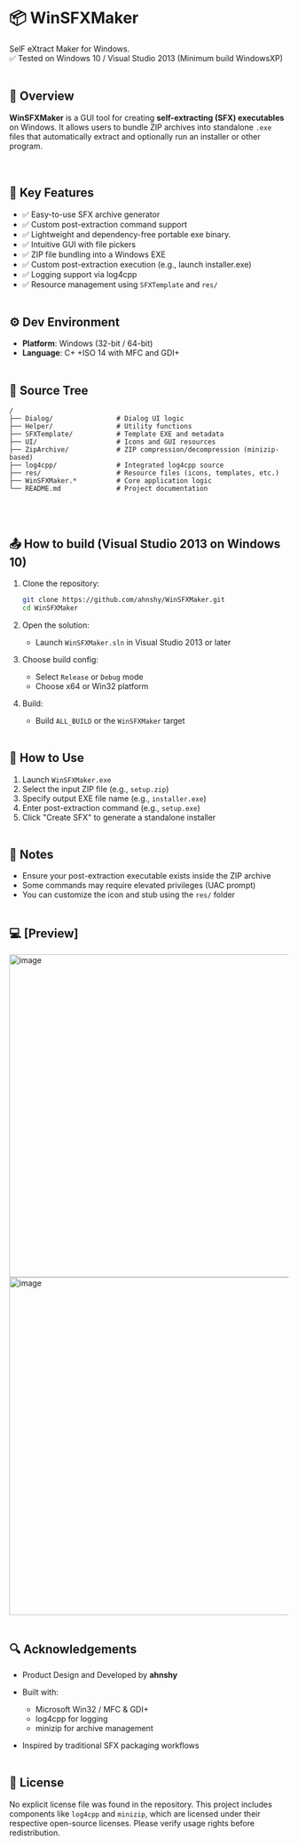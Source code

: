 # 📦 WinSFXMaker
 SelF eXtract Maker for Windows.<br/>
 ✅ Tested on Windows 10 / Visual Studio 2013 (Minimum build WindowsXP)
<br/><br/>

## 📖 Overview
**WinSFXMaker** is a GUI tool for creating **self-extracting (SFX) executables** on Windows. It allows users to bundle ZIP archives into standalone `.exe` files that automatically extract and optionally run an installer or other program.<br/>
<br/><br/>

## 🔑 Key Features
- ✅ Easy-to-use SFX archive generator
- ✅ Custom post-extraction command support
- ✅ Lightweight and dependency-free portable exe binary.
- ✅ Intuitive GUI with file pickers
- ✅ ZIP file bundling into a Windows EXE
- ✅ Custom post-extraction execution (e.g., launch installer.exe)
- ✅ Logging support via log4cpp
- ✅ Resource management using `SFXTemplate` and `res/`
<br/><br/>

## ⚙️ Dev Environment
- **Platform**: Windows (32-bit / 64-bit)
- **Language**: C+ +ISO 14 with MFC and GDI+
<br/><br/>

## 📁 Source Tree
```
/
├── Dialog/                # Dialog UI logic
├── Helper/                # Utility functions
├── SFXTemplate/           # Template EXE and metadata
├── UI/                    # Icons and GUI resources
├── ZipArchive/            # ZIP compression/decompression (minizip-based)
├── log4cpp/               # Integrated log4cpp source
├── res/                   # Resource files (icons, templates, etc.)
├── WinSFXMaker.*          # Core application logic
└── README.md              # Project documentation
```
<br/><br/>

## 📤 How to build (Visual Studio 2013 on Windows 10)
1. Clone the repository:
   ```bash
   git clone https://github.com/ahnshy/WinSFXMaker.git
   cd WinSFXMaker
   ```

2. Open the solution:
   - Launch `WinSFXMaker.sln` in Visual Studio 2013 or later

3. Choose build config:
   - Select `Release` or `Debug` mode
   - Choose x64 or Win32 platform

4. Build:
   - Build `ALL_BUILD` or the `WinSFXMaker` target
<br/><br/>

## 🚀 How to Use
1. Launch `WinSFXMaker.exe`
2. Select the input ZIP file (e.g., `setup.zip`)
3. Specify output EXE file name (e.g., `installer.exe`)
4. Enter post-extraction command (e.g., `setup.exe`)
5. Click "Create SFX" to generate a standalone installer
<br/><br/>

## 📌 Notes
- Ensure your post-extraction executable exists inside the ZIP archive
- Some commands may require elevated privileges (UAC prompt)
- You can customize the icon and stub using the `res/` folder
<br/><br/>

## 💻 [Preview]
<img width="576" height="581" alt="image" src="https://github.com/user-attachments/assets/8ae6901e-29f8-42b7-92a7-be63d0f192b7" />
<img width="578" height="608" alt="image" src="https://github.com/user-attachments/assets/09f1f970-4d3a-4848-9791-259acaf084cd" />
<br/><br/>

## 🔍 Acknowledgements
- Product Design and Developed by **ahnshy**

- Built with:
  - Microsoft Win32 / MFC & GDI+
  - log4cpp for logging
  - minizip for archive management

- Inspired by traditional SFX packaging workflows
<br/><br/>

## 📝 License
 No explicit license file was found in the repository. This project includes components like `log4cpp` and `minizip`, which are licensed under their respective open-source licenses. Please verify usage rights before redistribution.
<br/><br/>
